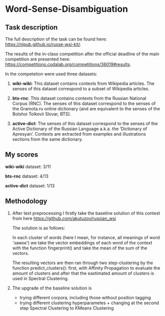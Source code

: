 # Word-Sense-Disambiguation

## Task description

The full description of the task can be found here: https://nlpub.github.io/russe-wsi-kit/.

The results of the in-class competition after the official deadline of the main competition are presented here: https://competitions.codalab.org/competitions/36019#results.

In the competetion were used three datasets:

1) **wiki-wiki**: This dataset contains contexts from
Wikipedia articles. The senses of this dataset correspond to a subset of
Wikipedia articles.

2) **bts-rnc**: This dataset contains contexts from the
Russian National Corpus (RNC). The senses of this dataset correspond to the
senses of the Gramota.ru online dictionary (and are equivalent to the senses of
the Bolshoi Tolkovii Slovar, BTS).

3) **active-dict**: The senses of this dataset
correspond to the senses of the Active Dictionary of the Russian Language a.k.a.
the ‘Dictionary of Apresyan’. Contexts are extracted from examples and
illustrations sections from the same dictionary.


## My scores

**wiki-wiki** dataset: 3/11

**bts-rnc** dataset: 4/13

**active-dict** dataset: 1/13

## Methodology

1) After text preprocessing I firstly take the baseline solution of this contest from here https://github.com/akutuzov/russian_wsi 

   The solution is as follows:

   In each cluster of words (here I mean, for instance, all meanings of word 'замок') we take the vector embeddings of each word of the context with the      function fingerprint() and take the mean of the sum of the vectors.

   The resulting vectors are then ran through two step-clustering by the function predict_clusters(): first, with Affinity Propagation to evaluate the        amount of clusters and after that the eastimated amount of clusters is used in Spectral Clustering.

2) The upgrade of the baseline solution is
   - trying different corpora, including those without position tagging
   - trying different clustering hyperparametes + changing at the second step Spectral Clustering to KMeans Clustering

